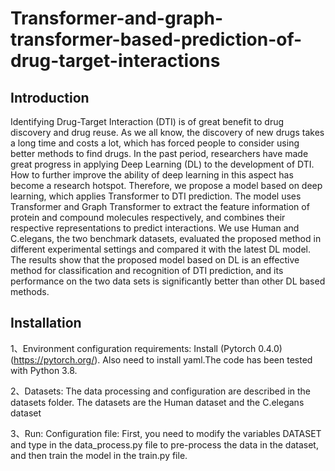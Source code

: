 # Transformer-and-graph-transformer-based-prediction-of-drug-target-interactions

## Introduction
   Identifying Drug-Target Interaction (DTI) is of great benefit to drug discovery and drug reuse. As we all know, the discovery of new drugs takes a long time and costs a lot, which has forced people to consider using better methods to find drugs. In the past period, researchers have made great progress in applying Deep Learning (DL) to the development of DTI. How to further improve the ability of deep learning in this aspect has become a research hotspot. Therefore, we propose a model based on deep learning, which applies Transformer to DTI prediction. The model uses Transformer and Graph Transformer to extract the feature information of protein and compound molecules respectively, and combines their respective representations to predict interactions. We use Human and C.elegans, the two benchmark datasets, evaluated the proposed method in different experimental settings and compared it with the latest DL model. The results show that the proposed model based on DL is an effective method for classification and recognition of DTI prediction, and its performance on the two data sets is significantly better than other DL based methods.
 ## Installation
1、Environment configuration requirements: Install (Pytorch 0.4.0) (https://pytorch.org/). Also need to install yaml.The code has been tested with Python 3.8.

2、Datasets: The data processing and configuration are described in the datasets folder. The datasets are the Human dataset and the C.elegans dataset

3、Run: Configuration file: First, you need to modify the variables DATASET and type in the data_process.py file to pre-process the data in the dataset, and then train the model in the train.py file.
